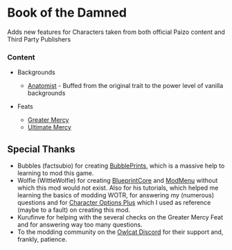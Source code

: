 # Book of the Damned

Adds new features for Characters taken from both official Paizo content and Third Party Publishers

### Content

* Backgrounds
     * [Anatomist](https://www.d20pfsrd.com/traits/combat-traits/anatomist/) - Buffed from the original trait to the power level of vanilla backgrounds

* Feats
    * [Greater Mercy](https://www.d20pfsrd.com/feats/general-feats/greater-mercy/)
    * [Ultimate Mercy](https://www.d20pfsrd.com/feats/general-feats/ultimate-mercy/)

## Special Thanks

* Bubbles (factsubio) for creating [BubblePrints](https://github.com/factubsio/BubblePrints), which is a massive help to learning to mod this game.
* Wolfie (WittleWolfie) for creating [BlueprintCore](https://github.com/WittleWolfie/WW-Blueprint-Core) and [ModMenu](https://github.com/WittleWolfie/ModMenu) without which this mod would not exist. Also for his tutorials, which helped me learning the basics of modding WOTR, for answering my (numerous) questions and for [Character Options Plus](https://github.com/WittleWolfie/CharacterOptionsPlus) which I used as reference (maybe to a fault) on creating this mod.
* Kurufinve for helping with the several checks on the Greater Mercy Feat and for answering way too many questions.
* To the modding community on the [Owlcat Discord](https://discord.com/invite/wotr) for their support and, frankly, patience.
